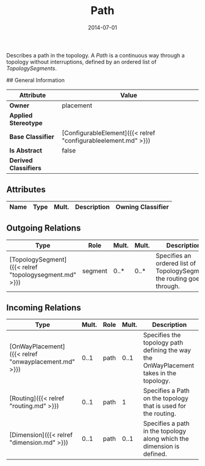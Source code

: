 ﻿---
title: Path
toc: false
type: specs
date: "2014-07-01"
draft: false
specification: VEC
version: 1.1.1
documentType: "Recommendation"
elementType: Class
classes:
  - Path
menu_name: vec-1.1.1
---
<p> Describes a path in the topology. A <i>Path</i> is a continuous way through a topology without interruptions, defined by an ordered list of <i>TopologySegments</i>.      </p>
## General Information

| Attribute               | Value |
|-------------------------|-------|
| **Owner**               | placement |
| **Applied Stereotype**  |   |
| **Base Classifier**     | [ConfigurableElement]({{< relref "configurableelement.md" >}})<br/>  |
| **Is Abstract**         | false |
| **Derived Classifiers** |   |

## Attributes
|  Name  |  Type  |  Mult.  |  Description  |  Owning Classifier  |
|--------|--------|---------|---------------|--------------|

## Outgoing Relations
|    Type  |   Role   |   Mult.   |   Mult.   |   Description   |
|----------|----------|-----------|-----------|-----------------|
| [TopologySegment]({{< relref "topologysegment.md" >}}) | segment | 0..* | 0..* | Specifies an ordered list of TopologySegments the routing goes through. |
##  Incoming Relations
|    Type  |   Mult.  |   Role    |   Mult.   |   Description  |
|----------|----------|-----------|-----------|----------------|
| [OnWayPlacement]({{< relref "onwayplacement.md" >}}) | 0..1 | path | 0..1 | Specifies the topology path defining the way the OnWayPlacement takes in the topology. |
| [Routing]({{< relref "routing.md" >}}) | 0..1 | path | 1 | Specifies a Path on the topology that is used for the routing. |
| [Dimension]({{< relref "dimension.md" >}}) | 0..1 | path | 0..1 | Specifies a path in the topology along which the dimension is defined. |
